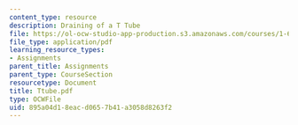 ```yaml
---
content_type: resource
description: Draining of a T Tube
file: https://ol-ocw-studio-app-production.s3.amazonaws.com/courses/1-63-advanced-fluid-dynamics-of-the-environment-fall-2002/895a04d18eacd0657b41a3058d8263f2_Ttube.pdf
file_type: application/pdf
learning_resource_types:
- Assignments
parent_title: Assignments
parent_type: CourseSection
resourcetype: Document
title: Ttube.pdf
type: OCWFile
uid: 895a04d1-8eac-d065-7b41-a3058d8263f2
---
```

